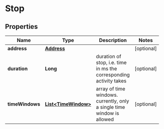 
# Stop

## Properties
Name | Type | Description | Notes
------------ | ------------- | ------------- | -------------
**address** | [**Address**](Address.md) |  |  [optional]
**duration** | **Long** | duration of stop, i.e. time in ms the corresponding activity takes |  [optional]
**timeWindows** | [**List&lt;TimeWindow&gt;**](TimeWindow.md) | array of time windows. currently, only a single time window is allowed |  [optional]



